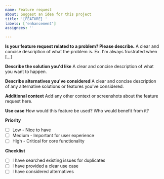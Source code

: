 ```yaml
---
name: Feature request
about: Suggest an idea for this project
title: '[FEATURE] '
labels: ['enhancement']
assignees: ''

---
```


**Is your feature request related to a problem? Please describe.**
A clear and concise description of what the problem is. Ex. I'm always frustrated when [...]

**Describe the solution you'd like**
A clear and concise description of what you want to happen.

**Describe alternatives you've considered**
A clear and concise description of any alternative solutions or features you've considered.

**Additional context**
Add any other context or screenshots about the feature request here.

**Use case**
How would this feature be used? Who would benefit from it?

**Priority**
- [ ] Low - Nice to have
- [ ] Medium - Important for user experience
- [ ] High - Critical for core functionality

**Checklist**
- [ ] I have searched existing issues for duplicates
- [ ] I have provided a clear use case
- [ ] I have considered alternatives 